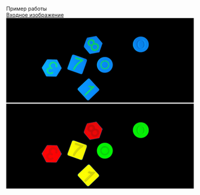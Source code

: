 Пример работы<br>
[Входное изображение](https://raw.githubusercontent.com/lizakat/DIP/main/5.jpg)
![Результат первой лабораторной](https://raw.githubusercontent.com/lizakat/DIP/main/5_out_lab1.jpg)
![Результат второй лабораторной](https://raw.githubusercontent.com/lizakat/DIP/main/5_out_lab2.jpg)
